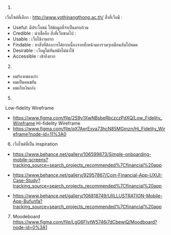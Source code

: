 1.
เว็บไซต์ที่เลือก : http://www.yothinangthong.ac.th/
สิ่่งที่เว็บมี :
- Useful: มีประโยชน์ ให้ข้อมูลที่จำเป็นครบถ้วน
- Credible : น่าเชื่อถือ
สิ่งที่เว็บขาดไป :
- Usable : เว็บใช้งานยาก
- Findable : หาสิ่งที่ต้องการได้ยากเนื่องจากทั้งหน้ามองรวมๆเหมือนกันไปหมด
- Desirable : เว็บดูไม่ทันสมัยไม่น่าใช้
- Accessible : เข้าถึงยาก

2.
- ผมร้องเพลงเก่ง
- ผมเป็นคนขยัน
- ผมเก็บเงินเก่ง

5. 
Low-fidelity Wireframe
- https://www.figma.com/file/2S9y1XwNBsbeRbczczPdXQ/Low_Fidelity_Wireframe
Hi-fidelity Wireframe
- https://www.figma.com/file/qX7AerExva73hcN85MGmzn/Hi_Fidelity_Wireframe?node-id=11%3A0

6. เว็บไซต์ที่เป็น inspiration
- https://www.behance.net/gallery/106599873/Simple-onboarding-mobile-screens?tracking_source=search_projects_recommended%7Cfinancial%20app

- https://www.behance.net/gallery/92957867/Coin-Financial-App-UXUI-Case-Study?tracking_source=search_projects_recommended%7Cfinancial%20app

- https://www.behance.net/gallery/106818749/UIILLUSTRATION-Mobile-App-Bufunfa?tracking_source=search_projects_recommended%7Cfinancial%20app


7. Moodeboard
https://www.figma.com/file/LgG6FIvtW5746i7dCbewjQ/Moodboard?node-id=0%3A1
